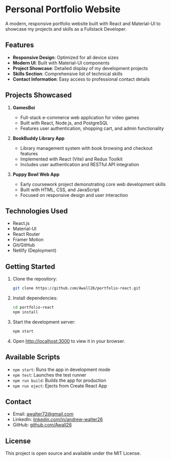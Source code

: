 # Personal Portfolio Website

A modern, responsive portfolio website built with React and Material-UI to showcase my projects and skills as a Fullstack Developer.

## Features

- **Responsive Design**: Optimized for all device sizes
- **Modern UI**: Built with Material-UI components
- **Project Showcase**: Detailed display of my development projects
- **Skills Section**: Comprehensive list of technical skills
- **Contact Information**: Easy access to professional contact details

## Projects Showcased

1. **GamesBoi**

   - Full-stack e-commerce web application for video games
   - Built with React, Node.js, and PostgreSQL
   - Features user authentication, shopping cart, and admin functionality

2. **BookBuddy Library App**

   - Library management system with book browsing and checkout features
   - Implemented with React (Vite) and Redux Toolkit
   - Includes user authentication and RESTful API integration

3. **Puppy Bowl Web App**
   - Early coursework project demonstrating core web development skills
   - Built with HTML, CSS, and JavaScript
   - Focused on responsive design and user interaction

## Technologies Used

- React.js
- Material-UI
- React Router
- Framer Motion
- Git/GitHub
- Netlify (Deployment)

## Getting Started

1. Clone the repository:

   ```bash
   git clone https://github.com/Awall26/portfolio-react.git
   ```

2. Install dependencies:

   ```bash
   cd portfolio-react
   npm install
   ```

3. Start the development server:

   ```bash
   npm start
   ```

4. Open [http://localhost:3000](http://localhost:3000) to view it in your browser.

## Available Scripts

- `npm start`: Runs the app in development mode
- `npm test`: Launches the test runner
- `npm run build`: Builds the app for production
- `npm run eject`: Ejects from Create React App

## Contact

- Email: awalter72@gmail.com
- LinkedIn: [linkedin.com/in/andrew-walter26](https://www.linkedin.com/in/andrew-walter26)
- GitHub: [github.com/Awall26](https://github.com/Awall26)

## License

This project is open source and available under the MIT License.
